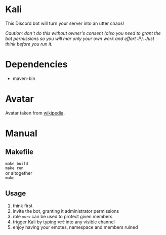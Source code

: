 # Kali

This Discord bot will turn your server into an utter chaos!

_Caution: don't do this without owner's consent (also you need to grant the bot permissions so you will mar only your own work and effort :P). Just think before you run it._ 

# Dependencies
  - maven-bin

# Avatar

Avatar taken from [wikipedia](https://en.wikipedia.org/wiki/Kali#/media/File:Kali_Yantra.jpg).

# Manual

## Makefile
  `make build` \
  `make run` \
  or altogether \
  `make`

## Usage
  1. think first
  2. invite the bot, granting it administrator permissions
  3. role `मास्टर` can be used to protect given members
  4. trigger Kali by typing `स्टार्ट` into any visible channel
  5. enjoy having your emotes, namespace and members ruined

